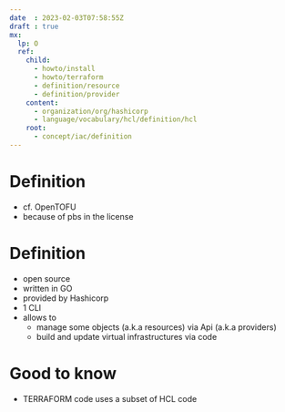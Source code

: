 ```yaml
---
date  : 2023-02-03T07:58:55Z
draft : true
mx:  
  lp: O
  ref:
    child:
      - howto/install
      - howto/terraform
      - definition/resource
      - definition/provider
    content:
      - organization/org/hashicorp
      - language/vocabulary/hcl/definition/hcl
    root:
      - concept/iac/definition
---
```


# Definition
- cf. OpenTOFU
- because of pbs in the license

# Definition
- open source
- written in GO
- provided by Hashicorp
- 1 CLI
- allows to
  - manage some objects (a.k.a resources) via Api (a.k.a providers)
  - build and update virtual infrastructures via code



# Good to know
- TERRAFORM code uses a subset of HCL code
